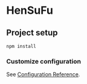 # HenSuFu

## Project setup
```
npm install
```

### Customize configuration
See [Configuration Reference](https://cli.vuejs.org/config/).
